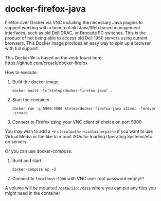 docker-firefox-java
==============

Firefox over Docker via VNC including the necessary Java plugins to support working with a bunch of old Java/Web based management interfaces, such as old Dell DRAC, or Brocade FC switches.  This is the product of not being able to access old Dell 1950 servers using current browsers.   This Docker image provides an easy way to spin up a browser with full support.

This Dockerfile is based on the work found here: https://github.com/creack/docker-firefox

How to execute:

1.  Build the docker image


    `docker build -t="ktelep/docker-firefox-java" .`


2.  Start the container


    `docker run -p 5900:5900 ktelep/docker-firefox-java x11vnc -forever -create`


3.  Connect to Firefox using your VNC client of choice on port 5900 


You may wish to add a -v `<localpath>:<containerpath>` if you want to use Virtual Media or the like to mount ISOs for loading Operating Systems/etc. on servers.


Or you can use docker-compose:

1. Build and start

    `docker-compose up -d`

2. Connect to `localhost:5900` with VNC user root password empty!!!


A volume will be mounted `/data/iso:/data` where you can put any files you might need in the container
